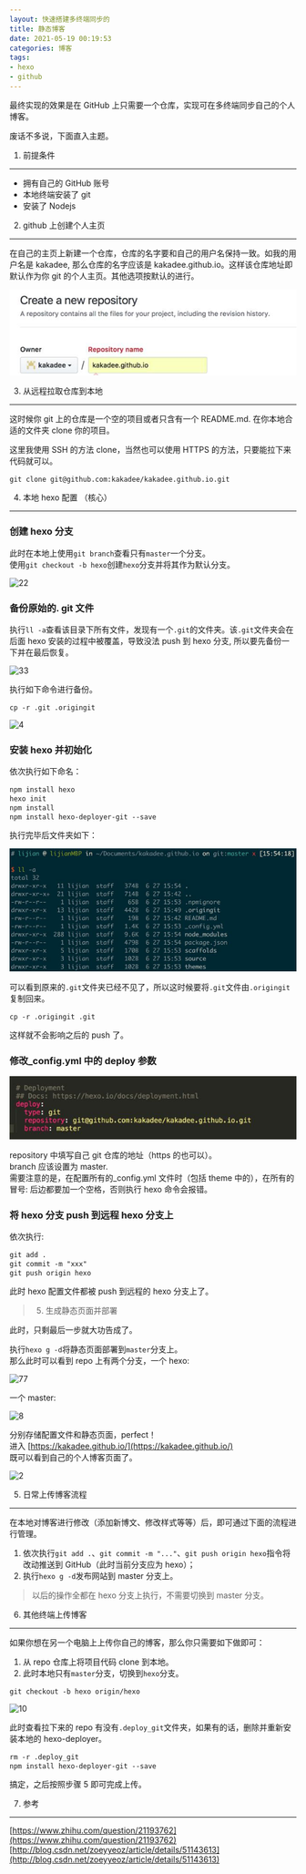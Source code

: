 ```yaml
---
layout: 快速搭建多终端同步的
title: 静态博客
date: 2021-05-19 00:19:53
categories: 博客
tags: 
- hexo
- github
---
```

最终实现的效果是在 GitHub 上只需要一个仓库，实现可在多终端同步自己的个人博客。

废话不多说，下面直入主题。

1. 前提条件

-------

*   拥有自己的 GitHub 账号
*   本地终端安装了 git
*   安装了 Nodejs

2. github 上创建个人主页

-----------------

在自己的主页上新建一个仓库，仓库的名字要和自己的用户名保持一致。如我的用户名是 kakadee, 那么仓库的名字应该是 kakadee.github.io。这样该仓库地址即默认作为你 git 的个人主页。其他选项按默认的进行。

![1](https://raw.githubusercontent.com/wklesss/picture/master/img/20210519004925.png)

3. 从远程拉取仓库到本地

-------------

这时候你 git 上的仓库是一个空的项目或者只含有一个 README.md. 在你本地合适的文件夹 clone 你的项目。

这里我使用 SSH 的方法 clone，当然也可以使用 HTTPS 的方法，只要能拉下来代码就可以。

```
git clone git@github.com:kakadee/kakadee.github.io.git
```

4. 本地 hexo 配置 （核心）

------------------

### 创建 hexo 分支

此时在本地上使用`git branch`查看只有`master`一个分支。  
使用`git checkout -b hexo`创建`hexo`分支并将其作为默认分支。

![22](https://i.loli.net/2021/05/19/AqmKO52vjIViEDX.jpg)

### 备份原始的. git 文件

执行`ll -a`查看该目录下所有文件，发现有一个`.git`的文件夹。该`.git`文件夹会在后面 hexo 安装的过程中被覆盖，导致没法 push 到 hexo 分支, 所以要先备份一下并在最后恢复。

![33](https://i.loli.net/2021/05/19/25igNt7vAubDysR.jpg)

执行如下命令进行备份。

```
cp -r .git .origingit
```

![4](https://i.loli.net/2021/05/19/92fNBq7SDMw1PYb.jpg)

### 安装 hexo 并初始化

依次执行如下命名：

```
npm install hexo
hexo init
npm install
npm install hexo-deployer-git --save
```

执行完毕后文件夹如下：

![55](https://raw.githubusercontent.com/wklesss/picture/master/img/20210519005145.png)

可以看到原来的`.git`文件夹已经不见了，所以这时候要将`.git`文件由`.origingit`复制回来。

```
cp -r .origingit .git
```

这样就不会影响之后的 push 了。

### 修改_config.yml 中的 deploy 参数

![66](https://raw.githubusercontent.com/wklesss/picture/master/img/20210519005151.png)

repository 中填写自己 git 仓库的地址（https 的也可以）。  
branch 应该设置为 master.  
需要注意的是，在配置所有的_config.yml 文件时（包括 theme 中的），在所有的冒号: 后边都要加一个空格，否则执行 hexo 命令会报错。

### 将 hexo 分支 push 到远程 hexo 分支上

依次执行:

```
git add .
git commit -m "xxx"
git push origin hexo
```

此时 hexo 配置文件都被 push 到远程的 hexo 分支上了。

> 5. 生成静态页面并部署

此时，只剩最后一步就大功告成了。

执行`hexo g -d`将静态页面部署到`master`分支上。  
那么此时可以看到 repo 上有两个分支，一个 hexo:

![77](https://i.loli.net/2021/05/19/nyuwhTbR62Qe7B1.jpg)

一个 master:

![8](https://i.loli.net/2021/05/19/3muU1GSa6O75Xq2.jpg)

分别存储配置文件和静态页面，perfect！  
进入 [https://kakadee.github.io/](https://kakadee.github.io/)  
既可以看到自己的个人博客页面了。  

![2](https://i.loli.net/2021/05/19/9FtzgDqrWQNVd1l.jpg)

5. 日常上传博客流程

-----------

在本地对博客进行修改（添加新博文、修改样式等等）后，即可通过下面的流程进行管理。  

1. 依次执行`git add .`、`git commit -m "..."`、`git push origin hexo`指令将改动推送到 GitHub（此时当前分支应为 hexo）；  
2. 执行`hexo g -d`发布网站到 master 分支上。

> 以后的操作全都在 hexo 分支上执行，不需要切换到 master 分支。

6. 其他终端上传博客

-----------

如果你想在另一个电脑上上传你自己的博客，那么你只需要如下做即可：  

1. 从 repo 仓库上将项目代码 clone 到本地。  
2. 此时本地只有`master`分支，切换到`hexo`分支。

```
git checkout -b hexo origin/hexo
```

![10](https://i.loli.net/2021/05/19/uQPB7zRH9bkCjyL.jpg)

此时查看拉下来的 repo 有没有`.deploy_git`文件夹，如果有的话，删除并重新安装本地的 hexo-deployer。

```
rm -r .deploy_git
npm install hexo-deployer-git --save
```

搞定，之后按照步骤 5 即可完成上传。

7. 参考

-----

[https://www.zhihu.com/question/21193762](https://www.zhihu.com/question/21193762)  
[http://blog.csdn.net/zoeyyeoz/article/details/51143613](http://blog.csdn.net/zoeyyeoz/article/details/51143613)